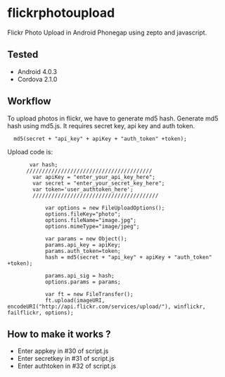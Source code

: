 flickrphotoupload
=================

Flickr Photo Upload in Android Phonegap using zepto and javascript.

Tested
--------
- Android 4.0.3
- Cordova 2.1.0


Workflow
--------------
To upload photos in flickr, we have to generate md5 hash. Generate md5 hash using md5.js. 
It requires secret key, api key and auth token.  

      md5(secret + "api_key" + apiKey + "auth_token" +token);

Upload code is:
        
           var hash;
    	  ////////////////////////////////////////
			var apiKey = "enter_your_api_key_here";
		  	var secret = "enter_your_secret_key_here"; 
		  	var token='user_authtoken_here';
		  	////////////////////////////////////////

				var options = new FileUploadOptions(); 
				options.fileKey="photo"; 
				options.fileName="image.jpg"; 
				options.mimeType="image/jpeg";

				var params = new Object();
				params.api_key = apiKey;
				params.auth_token=token;
				hash = md5(secret + "api_key" + apiKey + "auth_token" +token);

				params.api_sig = hash;
				options.params = params;

				var ft = new FileTransfer(); 
				ft.upload(imageURI, encodeURI("http://api.flickr.com/services/upload/"), winflickr, failflickr, options);
        

How to make it works ?
----------------------
- Enter appkey in #30 of script.js
- Enter secretkey in #31 of script.js
- Enter authtoken in #32 of script.js
